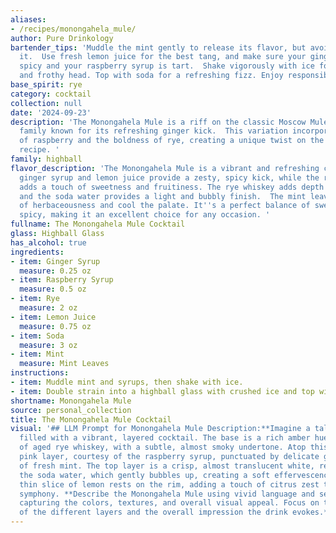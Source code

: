 ```yaml
---
aliases:
- /recipes/monongahela_mule/
author: Pure Drinkology
bartender_tips: 'Muddle the mint gently to release its flavor, but avoid bruising
  it.  Use fresh lemon juice for the best tang, and make sure your ginger syrup is
  spicy and your raspberry syrup is tart.  Shake vigorously with ice for a good chill
  and frothy head. Top with soda for a refreshing fizz. Enjoy responsibly! '
base_spirit: rye
category: cocktail
collection: null
date: '2024-09-23'
description: 'The Monongahela Mule is a riff on the classic Moscow Mule, a cocktail
  family known for its refreshing ginger kick.  This variation incorporates the sweetness
  of raspberry and the boldness of rye, creating a unique twist on the traditional
  recipe. '
family: highball
flavor_description: 'The Monongahela Mule is a vibrant and refreshing cocktail. The
  ginger syrup and lemon juice provide a zesty, spicy kick, while the raspberry syrup
  adds a touch of sweetness and fruitiness. The rye whiskey adds depth and complexity,
  and the soda water provides a light and bubbly finish.  The mint leaves add a touch
  of herbaceousness and cool the palate. It''s a perfect balance of sweet, tart, and
  spicy, making it an excellent choice for any occasion. '
fullname: The Monongahela Mule Cocktail
glass: Highball Glass
has_alcohol: true
ingredients:
- item: Ginger Syrup
  measure: 0.25 oz
- item: Raspberry Syrup
  measure: 0.5 oz
- item: Rye
  measure: 2 oz
- item: Lemon Juice
  measure: 0.75 oz
- item: Soda
  measure: 3 oz
- item: Mint
  measure: Mint Leaves
instructions:
- item: Muddle mint and syrups, then shake with ice.
- item: Double strain into a highball glass with crushed ice and top with soda.
shortname: Monongahela Mule
source: personal_collection
title: The Monongahela Mule Cocktail
visual: '## LLM Prompt for Monongahela Mule Description:**Imagine a tall, copper mug
  filled with a vibrant, layered cocktail. The base is a rich amber hue, reminiscent
  of aged rye whiskey, with a subtle, almost smoky undertone. Atop this rests a bright
  pink layer, courtesy of the raspberry syrup, punctuated by delicate green specks
  of fresh mint. The top layer is a crisp, almost translucent white, representing
  the soda water, which gently bubbles up, creating a soft effervescence. A single,
  thin slice of lemon rests on the rim, adding a touch of citrus zest to the visual
  symphony. **Describe the Monongahela Mule using vivid language and sensory details,
  capturing the colors, textures, and overall visual appeal. Focus on the interplay
  of the different layers and the overall impression the drink evokes.** '
---
```



